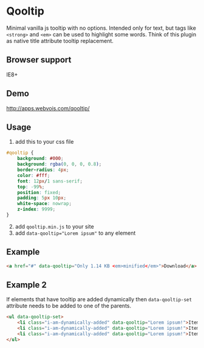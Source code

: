 # Qooltip

Minimal vanilla js tooltip with no options. Intended only for text, but tags like ```<strong>``` and ```<em>``` can be used to highlight some words. Think of this plugin as native title attribute tooltip replacement.

## Browser support
IE8+

## Demo
http://apps.webvois.com/qooltip/

## Usage
1) add this to your css file

```css
#qooltip {
    background: #000;
    background: rgba(0, 0, 0, 0.8);
    border-radius: 4px;
    color: #fff;
    font: 12px/1 sans-serif;
    top: -99%;
    position: fixed;
    padding: 5px 10px;
    white-space: nowrap;
    z-index: 9999;
}
```

2) add ```qooltip.min.js``` to your site <br>
3) add ```data-qooltip="Lorem ipsum"``` to any element

## Example

```html
<a href="#" data-qooltip="Only 1.14 KB <em>minified</em>">Download</a>
```

## Example 2
If elements that have tooltip are added dynamically then ```data-qooltip-set``` attribute needs to be added to one of the parents.

```html
<ul data-qooltip-set>
    <li class="i-am-dynamically-added" data-qooltip="Lorem ipsum!">Item 1</li>
    <li class="i-am-dynamically-added" data-qooltip="Lorem ipsum!">Item 2</li>
    <li class="i-am-dynamically-added" data-qooltip="Lorem ipsum!">Item 3</li>
</ul>
```
